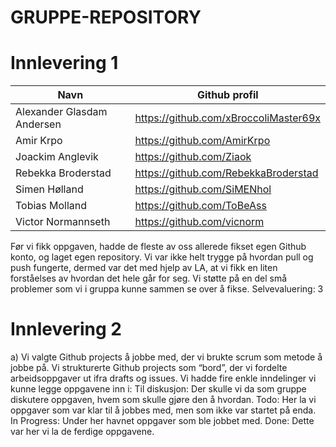 # GRUPPE-REPOSITORY

# Innlevering 1

| Navn | Github profil |
| ------------- | ------------- |
| Alexander Glasdam Andersen | https://github.com/xBroccoliMaster69x |
| Amir Krpo | https://github.com/AmirKrpo |
| Joackim Anglevik  | https://github.com/Ziaok |
| Rebekka Broderstad | https://github.com/RebekkaBroderstad |
| Simen Hølland | https://github.com/SiMENhol |
| Tobias Molland | https://github.com/ToBeAss |
| Victor Normannseth | https://github.com/vicnorm |

Før vi fikk oppgaven, hadde de fleste av oss allerede fikset egen Github konto, og laget egen repository. Vi var ikke helt trygge på hvordan pull og push fungerte, dermed var det med hjelp av LA, at vi fikk en liten forståelses av hvordan det hele går for seg. Vi støtte på en del små problemer som vi i gruppa kunne sammen se over å fikse. 
Selvevaluering: 3

# Innlevering 2

a) Vi valgte Github projects å jobbe med, der vi brukte scrum som metode å jobbe på. Vi strukturerte Github projects som “bord”, der vi fordelte arbeidsoppgaver ut ifra drafts og issues. Vi hadde fire enkle inndelinger vi kunne legge oppgavene inn i:
Til diskusjon: Der skulle vi da som gruppe diskutere oppgaven, hvem som skulle gjøre den å hvordan.
Todo: Her la vi oppgaver som var klar til å jobbes med, men som ikke var startet på enda.
In Progress: Under her havnet oppgaver som ble jobbet med.
Done: Dette var her vi la de ferdige oppgavene.
